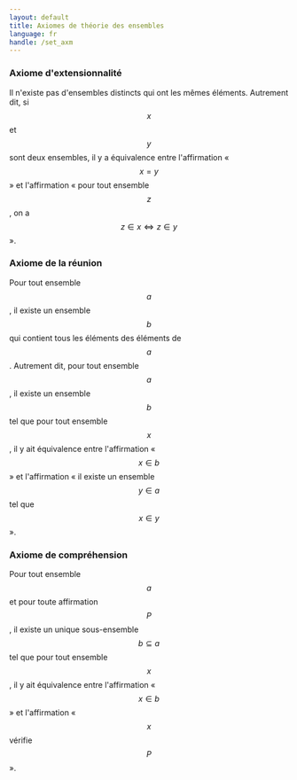 ```yaml
---
layout: default
title: Axiomes de théorie des ensembles
language: fr
handle: /set_axm
---
```


<script src="https://cdn.mathjax.org/mathjax/latest/MathJax.js?config=TeX-AMS-MML_HTMLorMML" type="text/javascript"></script>

### Axiome d'extensionnalité
Il n'existe pas d'ensembles distincts qui ont les mêmes éléments. Autrement dit, si $$x$$ et $$y$$ sont deux ensembles, il y a équivalence entre l'affirmation « $$x = y$$ » et l'affirmation « pour tout ensemble $$z$$, on a $$z \in x \iff z \in y$$ ».

### Axiome de la réunion
Pour tout ensemble $$a$$, il existe un ensemble $$b$$ qui contient tous les éléments des éléments de $$a$$. Autrement dit, pour tout ensemble $$a$$, il existe un ensemble $$b$$ tel que pour tout ensemble $$x$$, il y ait équivalence entre l'affirmation « $$x \in b$$ » et l'affirmation « il existe un ensemble $$y \in a$$ tel que $$x \in y$$ ».

### Axiome de compréhension
Pour tout ensemble $$a$$ et pour toute affirmation $$P$$, il existe un unique sous-ensemble $$b \subseteq a$$ tel que pour tout ensemble $$x$$, il y ait équivalence entre l'affirmation « $$x \in b$$ » et l'affirmation « $$x$$ vérifie $$P$$ ». 
